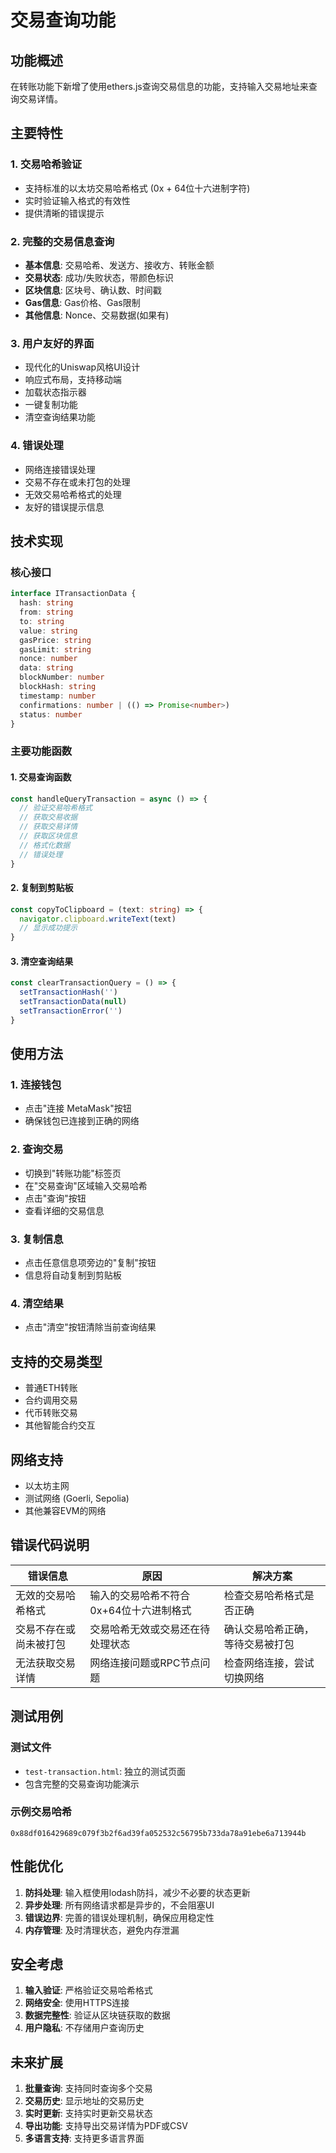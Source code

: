 # 交易查询功能

## 功能概述

在转账功能下新增了使用ethers.js查询交易信息的功能，支持输入交易地址来查询交易详情。

## 主要特性

### 1. 交易哈希验证
- 支持标准的以太坊交易哈希格式 (0x + 64位十六进制字符)
- 实时验证输入格式的有效性
- 提供清晰的错误提示

### 2. 完整的交易信息查询
- **基本信息**: 交易哈希、发送方、接收方、转账金额
- **交易状态**: 成功/失败状态，带颜色标识
- **区块信息**: 区块号、确认数、时间戳
- **Gas信息**: Gas价格、Gas限制
- **其他信息**: Nonce、交易数据(如果有)

### 3. 用户友好的界面
- 现代化的Uniswap风格UI设计
- 响应式布局，支持移动端
- 加载状态指示器
- 一键复制功能
- 清空查询结果功能

### 4. 错误处理
- 网络连接错误处理
- 交易不存在或未打包的处理
- 无效交易哈希格式的处理
- 友好的错误提示信息

## 技术实现

### 核心接口

```typescript
interface ITransactionData {
  hash: string
  from: string
  to: string
  value: string
  gasPrice: string
  gasLimit: string
  nonce: number
  data: string
  blockNumber: number
  blockHash: string
  timestamp: number
  confirmations: number | (() => Promise<number>)
  status: number
}
```

### 主要功能函数

#### 1. 交易查询函数
```typescript
const handleQueryTransaction = async () => {
  // 验证交易哈希格式
  // 获取交易收据
  // 获取交易详情
  // 获取区块信息
  // 格式化数据
  // 错误处理
}
```

#### 2. 复制到剪贴板
```typescript
const copyToClipboard = (text: string) => {
  navigator.clipboard.writeText(text)
  // 显示成功提示
}
```

#### 3. 清空查询结果
```typescript
const clearTransactionQuery = () => {
  setTransactionHash('')
  setTransactionData(null)
  setTransactionError('')
}
```

## 使用方法

### 1. 连接钱包
- 点击"连接 MetaMask"按钮
- 确保钱包已连接到正确的网络

### 2. 查询交易
- 切换到"转账功能"标签页
- 在"交易查询"区域输入交易哈希
- 点击"查询"按钮
- 查看详细的交易信息

### 3. 复制信息
- 点击任意信息项旁边的"复制"按钮
- 信息将自动复制到剪贴板

### 4. 清空结果
- 点击"清空"按钮清除当前查询结果

## 支持的交易类型

- 普通ETH转账
- 合约调用交易
- 代币转账交易
- 其他智能合约交互

## 网络支持

- 以太坊主网
- 测试网络 (Goerli, Sepolia)
- 其他兼容EVM的网络

## 错误代码说明

| 错误信息 | 原因 | 解决方案 |
|---------|------|----------|
| 无效的交易哈希格式 | 输入的交易哈希不符合0x+64位十六进制格式 | 检查交易哈希格式是否正确 |
| 交易不存在或尚未被打包 | 交易哈希无效或交易还在待处理状态 | 确认交易哈希正确，等待交易被打包 |
| 无法获取交易详情 | 网络连接问题或RPC节点问题 | 检查网络连接，尝试切换网络 |

## 测试用例

### 测试文件
- `test-transaction.html`: 独立的测试页面
- 包含完整的交易查询功能演示

### 示例交易哈希
```
0x88df016429689c079f3b2f6ad39fa052532c56795b733da78a91ebe6a713944b
```

## 性能优化

1. **防抖处理**: 输入框使用lodash防抖，减少不必要的状态更新
2. **异步处理**: 所有网络请求都是异步的，不会阻塞UI
3. **错误边界**: 完善的错误处理机制，确保应用稳定性
4. **内存管理**: 及时清理状态，避免内存泄漏

## 安全考虑

1. **输入验证**: 严格验证交易哈希格式
2. **网络安全**: 使用HTTPS连接
3. **数据完整性**: 验证从区块链获取的数据
4. **用户隐私**: 不存储用户查询历史

## 未来扩展

1. **批量查询**: 支持同时查询多个交易
2. **交易历史**: 显示地址的交易历史
3. **实时更新**: 支持实时更新交易状态
4. **导出功能**: 支持导出交易详情为PDF或CSV
5. **多语言支持**: 支持更多语言界面
